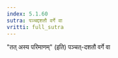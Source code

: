 ```yaml
---
index: 5.1.60
sutra: पञ्चद्दशतौ वर्गे वा
vritti: full_sutra
---
```


"तत् अस्य परिमाणम्" (इति) पञ्चत्-दशतौ वर्गे वा 